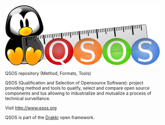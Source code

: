 ![Logo](Method/en/Images/QSOS.png)

QSOS repository (Method, Formats, Tools)

QSOS (Qualification and Selection of Opensource Software): project providing method and tools to qualify, select and compare open source components and tus allowing to industrialize and mutualize a process of technical surveillance.

Visit <http://www.qsos.org>

QSOS is part of the [Drakkr](http://www.drakkr.org) open framework.
